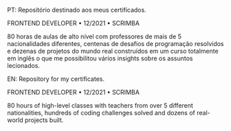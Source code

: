 PT:
Repositório destinado aos meus certificados.

FRONTEND DEVELOPER • 12/2021 • SCRIMBA

80 horas de aulas de alto nível com professores de mais de 5 nacionalidades diferentes, 
centenas de desafios de programação resolvidos e dezenas de projetos do mundo real construídos 
em um curso totalmente em inglês o que me possibilitou vários insights sobre os assuntos lecionados.


EN:
Repository for my certificates.

FRONTEND DEVELOPER • 12/2021 • SCRIMBA

80 hours of high-level classes with teachers from over 5 different nationalities,
hundreds of coding challenges solved and dozens of real-world projects built.
